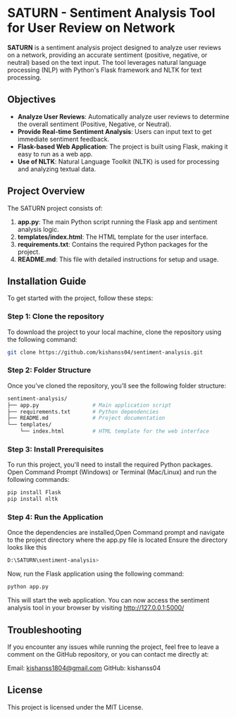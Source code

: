 # SATURN - Sentiment Analysis Tool for User Review on Network

**SATURN** is a sentiment analysis project designed to analyze user reviews on a network, providing an accurate sentiment (positive, negative, or neutral) based on the text input. The tool leverages natural language processing (NLP) with Python's Flask framework and NLTK for text processing.

## Objectives
- **Analyze User Reviews**: Automatically analyze user reviews to determine the overall sentiment (Positive, Negative, or Neutral).
- **Provide Real-time Sentiment Analysis**: Users can input text to get immediate sentiment feedback.
- **Flask-based Web Application**: The project is built using Flask, making it easy to run as a web app.
- **Use of NLTK**: Natural Language Toolkit (NLTK) is used for processing and analyzing textual data.

## Project Overview
The SATURN project consists of:
1. **app.py**: The main Python script running the Flask app and sentiment analysis logic.
2. **templates/index.html**: The HTML template for the user interface.
3. **requirements.txt**: Contains the required Python packages for the project.
4. **README.md**: This file with detailed instructions for setup and usage.

## Installation Guide

To get started with the project, follow these steps:

### Step 1: Clone the repository
To download the project to your local machine, clone the repository using the following command:

```bash
git clone https://github.com/kishanss04/sentiment-analysis.git
```
### Step 2: Folder Structure
Once you’ve cloned the repository, you’ll see the following folder structure:

```bash
sentiment-analysis/
├── app.py                 # Main application script
├── requirements.txt       # Python dependencies
├── README.md              # Project documentation
└── templates/
    └── index.html         # HTML template for the web interface
``` 
### Step 3: Install Prerequisites
To run this project, you'll need to install the required Python packages. Open Command Prompt (Windows) or Terminal (Mac/Linux) and run the following commands:

```bash
pip install Flask
pip install nltk
```
### Step 4: Run the Application
Once the dependencies are installed,Open Command prompt and navigate to the project directory where the app.py file is located Ensure the directory looks like this

```bash
D:\SATURN\sentiment-analysis>
```

Now, run the Flask application using the following command:

```bash
python app.py
```
This will start the web application. You can now access the sentiment analysis tool in your browser by visiting http://127.0.0.1:5000/

## Troubleshooting
If you encounter any issues while running the project, feel free to leave a comment on the GitHub repository, or you can contact me directly at:

Email: kishanss1804@gmail.com
GitHub: kishanss04

## License
This project is licensed under the MIT License.

